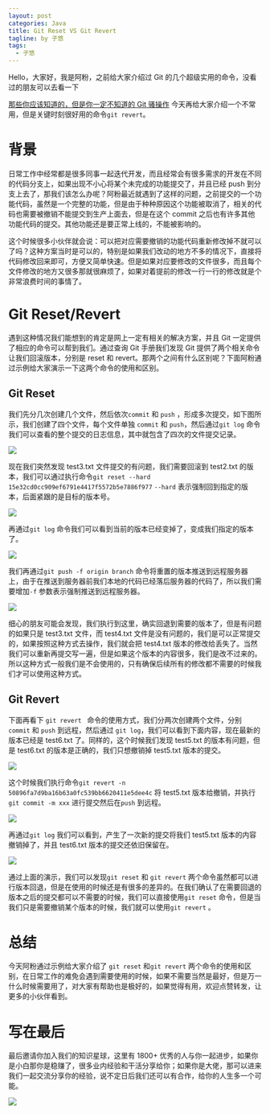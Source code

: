 ```yaml
---
layout: post
categories: Java
title: Git Reset VS Git Revert
tagline: by 子悠
tags: 
  - 子悠
---
```

Hello，大家好，我是阿粉，之前给大家介绍过 Git 的几个超级实用的命令，没看过的朋友可以去看一下

[那些你应该知道的，但是你一定不知道的 Git 骚操作](https://mp.weixin.qq.com/s/IPW49LY1OchrAJC-VGpEcQ) 今天再给大家介绍一个不常用，但是关键时刻很好用的命令`git revert`。

<!--more-->

# 背景

日常工作中经常都是很多同事一起迭代开发，而且经常会有很多需求的开发在不同的代码分支上，如果出现不小心将某个未完成的功能提交了，并且已经 push 到分支上去了，那我们该怎么办呢？阿粉最近就遇到了这样的问题，之前提交的一个功能代码，虽然是一个完整的功能，但是由于种种原因这个功能被取消了，相关的代码也需要被撤销不能提交到生产上面去，但是在这个 commit 之后也有许多其他功能代码的提交。其他功能还是要正常上线的，不能被影响的。

这个时候很多小伙伴就会说：可以把对应需要撤销的功能代码重新修改掉不就可以了吗？这种方案当时是可以的，特别是如果我们改动的地方不多的情况下，直接将代码修改回来即可，方便又简单快速。但是如果对应要修改的文件很多，而且每个文件修改的地方又很多那就很麻烦了，如果对着提前的修改一行一行的修改就是个非常浪费时间的事情了。

# Git Reset/Revert

遇到这种情况我们能想到的肯定是网上一定有相关的解决方案，并且 Git 一定提供了相应的命令可以帮到我们。通过查询 Git 手册我们发现 Git 提供了两个相关命令让我们回滚版本，分别是 reset 和 revert。那两个之间有什么区别呢？下面阿粉通过示例给大家演示一下这两个命令的使用和区别。

## Git Reset

我们先分几次创建几个文件，然后依次`commit` 和 `push` ，形成多次提交，如下图所示，我们创建了四个文件，每个文件单独 `commit` 和 `push`，然后通过`git log` 命令我们可以查看的整个提交的日志信息，其中就包含了四次的文件提交记录。

![](http://www.justdojava.com/assets/images/2019/java/image_ziyou/2020/1025/1.png)

现在我们突然发现 test3.txt 文件提交的有问题，我们需要回滚到 test2.txt 的版本，我们可以通过执行命令`git reset --hard 15e32cd0cc909ef6791e4417f5572b5e7886f977`  `--hard` 表示强制回到指定的版本，后面紧跟的是目标的版本号。

![](http://www.justdojava.com/assets/images/2019/java/image_ziyou/2020/1025/2.png)

再通过`git log` 命令我们可以看到当前的版本已经变掉了，变成我们指定的版本了。

![](http://www.justdojava.com/assets/images/2019/java/image_ziyou/2020/1025/3.png)

我们再通过`git push -f origin branch` 命令将重置的版本推送到远程服务器上，由于在推送到服务器前我们本地的代码已经落后服务器的代码了，所以我们需要增加`-f` 参数表示强制推送到远程服务器。

![](http://www.justdojava.com/assets/images/2019/java/image_ziyou/2020/1025/4.png)

细心的朋友可能会发现，我们执行到这里，确实回退到需要的版本了，但是有问题的如果只是 test3.txt 文件，而 test4.txt 文件是没有问题的，我们是可以正常提交的，如果按照这种方式去操作，我们就会把 test4.txt 版本的修改给丢失了。当然我们可以重新再提交写一遍，但是如果这个版本的内容很多，我们是改不过来的。所以这种方式一般我们是不会使用的，只有确保后续所有的修改都不需要的时候我们才可以使用这种方式。

## Git Revert

下面再看下 `git revert ` 命令的使用方式，我们分两次创建两个文件，分别`commit` 和 `push` 到远程，然后通过 `git log`，我们可以看到下面内容，现在最新的版本已经是 test6.txt 了。同样的，这个时候我们发现 test5.txt 的版本有问题，但是 test6.txt 的版本是正确的，我们只想撤销掉 test5.txt 版本的提交。

![](http://www.justdojava.com/assets/images/2019/java/image_ziyou/2020/1025/5.png)

这个时候我们执行命令`git revert -n 50896fa7d9ba16b63a0fc539bb6620411e5dee4c` 将 test5.txt 版本给撤销，并执行`git commit -m xxx` 进行提交然后在`push` 到远程。

![](http://www.justdojava.com/assets/images/2019/java/image_ziyou/2020/1025/6.png)

再通过`git log` 我们可以看到，产生了一次新的提交将我们 test5.txt 版本的内容撤销掉了，并且 test6.txt 版本的提交还依旧保留在。

![](http://www.justdojava.com/assets/images/2019/java/image_ziyou/2020/1025/7.png)

通过上面的演示，我们可以发现`git reset` 和 `git revert` 两个命令虽然都可以进行版本回退，但是在使用的时候还是有很多的差异的。在我们确认了在需要回退的版本之后的提交都可以不需要的时候，我们可以直接使用`git reset` 命令，但是当我们只是需要撤销某个版本的时候，我们就可以使用`git revert` 。

# 总结

今天阿粉通过示例给大家介绍了 `git reset` 和`git revert` 两个命令的使用和区别，在日常工作的难免会遇到需要使用的时候，如果不需要当然是最好，但是万一什么时候需要用了，对大家有帮助也是极好的，如果觉得有用，欢迎点赞转发，让更多的小伙伴看到。

# 写在最后

最后邀请你加入我们的知识星球，这里有 1800+ 优秀的人与你一起进步，如果你是小白那你是稳赚了，很多业内经验和干活分享给你；如果你是大佬，那可以进来我们一起交流分享你的经验，说不定日后我们还可以有合作，给你的人生多一个可能。

![](http://www.justdojava.com/assets/images/2019/java/image_ziyou/子悠-知识星球.png)

